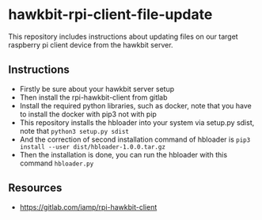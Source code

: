 # hawkbit-rpi-client-file-update
This repository includes instructions about updating files on our target raspberry pi client device from the hawkbit server.

## Instructions

- Firstly be sure about your hawkbit server setup
- Then install the rpi-hawkbit-client from gitlab
- Install the required python libraries, such as docker, note that you have to install the docker with pip3 not with pip
- This repository installs the hbloader into your system via setup.py sdist, note that `python3 setup.py sdist` 
- And the correction of second installation command of hbloader is `pip3 install --user dist/hbloader-1.0.0.tar.gz`
- Then the installation is done, you can run the hbloader with this command `hbloader.py`


## Resources

- https://gitlab.com/iamp/rpi-hawkbit-client